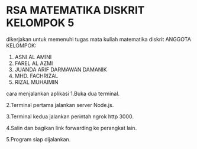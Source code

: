 # RSA MATEMATIKA DISKRIT KELOMPOK 5
dikerjakan untuk memenuhi tugas mata kuliah matematika diskrit
ANGGOTA KELOMPOK:
1. ASNI AL AMINI
2. FAREL AL AZMI
3. JUANDA ARIF DARMAWAN DAMANIK
4. MHD. FACHRIZAL
5. RIZAL MUHAIMIN

cara menjalankan aplikasi
1.Buka dua terminal.

2.Terminal pertama jalankan server Node.js.

3.Terminal kedua jalankan perintah ngrok http 3000.

4.Salin dan bagikan link forwarding ke perangkat lain.

5.Program siap dijalankan.
